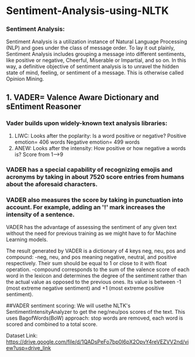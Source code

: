 # Sentiment-Analysis-using-NLTK
### Sentiment Analysis:
  Sentiment Analysis is a utilization instance of Natural Language             Processing (NLP) and goes under the class of message order. To lay it out    plainly, Sentiment Analysis includes grouping a message into different       sentiments, like positive or negative, Cheerful, Miserable or Impartial,     and so on. In this way, a definitive objective of sentiment analysis is to   unravel the hidden state of mind, feeling, or sentiment of a message. This   is otherwise called Opinion Mining.


## 1. VADER= Valence Aware Dictionary and sEntiment Reasoner
### Vader builds upon widely-known text analysis libraries:
1. LIWC: Looks after the poplarity: Is a word positive or negative?
   Positive emotion= 406 words
   Negative emotion= 499 words
3. ANEW: Looks after the intensity: How positive or how negative a words    is? Score from 1-->9

### VADER has a special capability of recognizing emojis and acronyms by taking in about 7520 score entries from humans about the aforesaid characters.

### VADER also measures the score by taking in punctuation into account. For example, adding an '!' mark increases the intensity of a sentence.
VADER has the advantage of assessing the sentiment of any given text without the need for previous training as we might have to for Machine Learning models.

The result generated by VADER is a dictionary of 4 keys neg, neu, pos and compound:
  -neg, neu, and pos meaning negative, neutral, and positive               respectively. Their sum should be equal to 1 or close to it with float   operation.
  -compound corresponds to the sum of the valence score of each word in    the lexicon and determines the degree of the sentiment rather than the   actual value as opposed to the previous ones. Its value is between -1    (most extreme negative sentiment) and +1 (most extreme positive          sentiment).

##VADER sentiment scoring:
  We will usethe NLTK's SentimentIntensityAnalyzer to get the              neg/neu/pos scores of the text. This uses BagofWords(BoW) approach:      stop words are removed, each word is scored and combined to a total      score.

Dataset Link: https://drive.google.com/file/d/1QADsPeFo7bp0I6pX2OpvY4reVEZVV2nd/view?usp=drive_link
